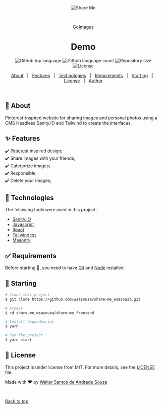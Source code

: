 <div align="center" id="top"> 
  <img src="./go-images.gif" alt="Share Me" />

&#xa0;

<a href="https://go-images.netlify.app/">GoImages</a>

</div>

<h1 align="center">Demo</h1>

<p align="center">
  <img alt="Github top language" src="https://img.shields.io/github/languages/top/wsasouza/share-me_wsasouza?color=81BE00">

  <img alt="Github language count" src="https://img.shields.io/github/languages/count/wsasouza/share-me_wsasouza?color=81BE00">

  <img alt="Repository size" src="https://img.shields.io/github/repo-size/wsasouza/share-me_wsasouza?color=81BE00">

  <img alt="License" src="https://img.shields.io/github/last-commit/wsasouza/share-me_wsasouza?color=81BE00">
  
</p>

<p align="center">
  <a href="#dart-about">About</a> &#xa0; | &#xa0; 
  <a href="#sparkles-features">Features</a> &#xa0; | &#xa0;
  <a href="#rocket-technologies">Technologies</a> &#xa0; | &#xa0;
  <a href="#white_check_mark-requirements">Requirements</a> &#xa0; | &#xa0;
  <a href="#checkered_flag-starting">Starting</a> &#xa0; | &#xa0;
  <a href="#memo-license">License</a> &#xa0; | &#xa0;
  <a href="https://github.com/wsasouza" target="_blank">Author</a>
</p>

<br>

## :dart: About

Pinterest-inspired website for sharing images and personal photos using a CMS Headless Sanity.IO and Tailwind to create the interfaces.

## :sparkles: Features

:heavy_check_mark: [Pinterest](https://br.pinterest.com/) inspired design;\
:heavy_check_mark: Share images with your friends;\
:heavy_check_mark: Categorize images;\
:heavy_check_mark: Responsible;\
:heavy_check_mark: Delete your images;

## :rocket: Technologies

The following tools were used in this project:

- [Sanity.IO](https://www.sanity.io/)
- [Javascript](https://developer.mozilla.org/pt-BR/docs/Web/JavaScript)
- [React](https://pt-br.reactjs.org/)
- [Tailwindcss](https://tailwindcss.com/)
- [Masonry](https://masonry.desandro.com/)

## :white_check_mark: Requirements

Before starting :checkered_flag:, you need to have [Git](https://git-scm.com) and [Node](https://nodejs.org/en/) installed.

## :checkered_flag: Starting

```bash
# Clone this project
$ git clone https://github.com/wsasouza/share-me_wsasouza.git

# Access
$ cd share-me_wsasouza/share-me_frontend

# Install dependencies
$ yarn

# Run the project
$ yarn start

```

## :memo: License

This project is under license from MIT. For more details, see the [LICENSE](LICENSE.md) file.

Made with :heart: by <a href="https://github.com/wsasouza" target="_blank">Walter Santos de Andrade Souza</a>

&#xa0;

<a href="#top">Back to top</a>
